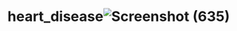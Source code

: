 # heart_disease![Screenshot (635)](https://github.com/Ankitraj204/heart_disease/assets/137799806/48503aaa-9ddd-436e-81c9-bbde6fa3e065)
